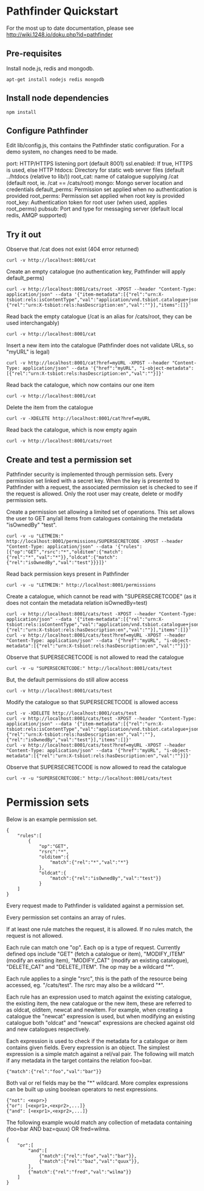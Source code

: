 Pathfinder Quickstart
=====================

For the most up to date documentation, please see http://wiki.1248.io/doku.php?id=pathfinder

Pre-requisites
--------------

Install node.js, redis and mongodb.

    apt-get install nodejs redis mongodb


Install node dependencies
-------------------------

    npm install

Configure Pathfinder
--------------------

Edit lib/config.js, this contains the Pathfinder static configuration.
For a demo system, no changes need to be made.

port: HTTP/HTTPS listening port (default 8001)
ssl.enabled: If true, HTTPS is used, else HTTP
htdocs: Directory for static web server files (default ../htdocs (relative to lib/))
root_cat: name of catalogue supplying /cat (default root, ie. /cat == /cats/root)
mongo: Mongo server location and credentials
default_perms: Permission set applied when no authentication is provided
root_perms: Permission set applied when root key is provided
root_key: Authentication token for root user (when used, applies root_perms)
pubsub: Port and type for messaging server (default local redis, AMQP supported)


Try it out
----------

Observe that /cat does not exist (404 error returned)

    curl -v http://localhost:8001/cat


Create an empty catalogue (no authentication key, Pathfinder will apply default_perms)

    curl -v http://localhost:8001/cats/root -XPOST --header "Content-Type: application/json" --data '{"item-metadata":[{"rel":"urn:X-tsbiot:rels:isContentType","val":"application/vnd.tsbiot.catalogue+json"},{"rel":"urn:X-tsbiot:rels:hasDescription:en","val":""}],"items":[]}'


Read back the empty catalogue (/cat is an alias for /cats/root, they can be used interchangably)

    curl -v http://localhost:8001/cat


Insert a new item into the catalogue (Pathfinder does not validate URLs, so "myURL" is legal)

    curl -v http://localhost:8001/cat?href=myURL -XPOST --header "Content-Type: application/json" --data '{"href":"myURL", "i-object-metadata":[{"rel":"urn:X-tsbiot:rels:hasDescription:en","val":""}]}'


Read back the catalogue, which now contains our one item

    curl -v http://localhost:8001/cat


Delete the item from the catalogue

    curl -v -XDELETE http://localhost:8001/cat?href=myURL


Read back the catalogue, which is now empty again

    curl -v http://localhost:8001/cats/root


Create and test a permission set
--------------------------------

Pathfinder security is implemented through permission sets. Every permission set linked with a secret key. When the key is presented to Pathfinder with a request, the associated permission set is checked to see if the request is allowed.
Only the root user may create, delete or modify permission sets.

Create a permission set allowing a limited set of operations. This set allows the user to GET any/all items from catalogues containing the metadata "isOwnedBy" "test".

    curl -v -u "LETMEIN:" http://localhost:8001/permissions/SUPERSECRETCODE -XPOST --header "Content-Type: application/json" --data '{"rules":[{"op":"GET","rsrc":"*","olditem":{"match":{"rel":"*","val":"*"}},"oldcat":{"match":{"rel":"isOwnedBy","val":"test"}}}]}'


Read back permission keys present in Pathfinder

    curl -v -u "LETMEIN:" http://localhost:8001/permissions


Create a catalogue, which cannot be read with "SUPERSECRETCODE" (as it does not contain the metadata relation isOwnedBy=test)

    curl -v http://localhost:8001/cats/test -XPOST --header "Content-Type: application/json" --data '{"item-metadata":[{"rel":"urn:X-tsbiot:rels:isContentType","val":"application/vnd.tsbiot.catalogue+json"},{"rel":"urn:X-tsbiot:rels:hasDescription:en","val":""}],"items":[]}'
    curl -v http://localhost:8001/cats/test?href=myURL -XPOST --header "Content-Type: application/json" --data '{"href":"myURL", "i-object-metadata":[{"rel":"urn:X-tsbiot:rels:hasDescription:en","val":""}]}'


Observe that SUPERSECRETCODE is not allowed to read the catalogue

    curl -v -u "SUPERSECRETCODE:" http://localhost:8001/cats/test


But, the default permissions do still allow access

    curl -v http://localhost:8001/cats/test


Modify the catalogue so that SUPERSECRETCODE is allowed access

    curl -v -XDELETE http://localhost:8001/cats/test
    curl -v http://localhost:8001/cats/test -XPOST --header "Content-Type: application/json" --data '{"item-metadata":[{"rel":"urn:X-tsbiot:rels:isContentType","val":"application/vnd.tsbiot.catalogue+json"},{"rel":"urn:X-tsbiot:rels:hasDescription:en","val":""},{"rel":"isOwnedBy","val":"test"}],"items":[]}'
    curl -v http://localhost:8001/cats/test?href=myURL -XPOST --header "Content-Type: application/json" --data '{"href":"myURL", "i-object-metadata":[{"rel":"urn:X-tsbiot:rels:hasDescription:en","val":""}]}'


Observe that SUPERSECRETCODE is now allowed to read the catalogue

    curl -v -u "SUPERSECRETCODE:" http://localhost:8001/cats/test



Permission sets
===============

Below is an example permission set.

    {
        "rules":[
            {
                "op":"GET",
                "rsrc":"*",
                "olditem":{
                    "match":{"rel":"*","val":"*"}
                },
                "oldcat":{
                    "match":{"rel":"isOwnedBy","val":"test"}}
                }
        ]
    }


Every request made to Pathfinder is validated against a permission set.

Every permission set contains an array of rules.

If at least one rule matches the request, it is allowed. If no rules match, the request is not allowed.

Each rule can match one "op". Each op is a type of request. Currently defined ops include "GET" (fetch a catalogue or item), "MODIFY_ITEM" (modify an existing item), "MODIFY_CAT" (modify an existing catalogue), "DELETE_CAT" and "DELETE_ITEM". The op may be a wildcard "*".

Each rule applies to a single "rsrc", this is the path of the resource being accessed, eg. "/cats/test". The rsrc may also be a wildcard "*".

Each rule has an expression used to match against the existing catalogue, the existing item, the new catalogue or the new item, these are referred to as oldcat, olditem, newcat and newitem. For example, when creating a catalogue the "newcat" expression is used, but when modifying an existing catalogue both "oldcat" and "newcat" expressions are checked against old and new catalogues respectively.

Each expression is used to check if the metadata for a catalogue or item contains given fields. Every expression is an object.
The simplest expression is a simple match against a rel/val pair. The following will match if any metadata in the target contains the relation foo=bar.

    {"match":{"rel":"foo","val":"bar"}}

Both val or rel fields may be the "*" wildcard.
More complex expressions can be built up using boolean operators to nest expressions.

    {"not": <expr>}
    {"or": [<expr1>,<expr2>,...]}
    {"and": [<expr1>,<expr2>,...]}


The following example would match any collection of metadata containing (foo=bar AND baz=quux) OR fred=wilma.

    {
        "or":[
            "and":[
                {"match":{"rel":"foo","val":"bar"}},
                {"match":{"rel":"baz","val":"quux"}},
            ],
            {"match":{"rel":"fred","val":"wilma"}}
        ]
    }


